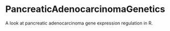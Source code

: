 # PancreaticAdenocarcinomaGenetics
A look at pancreatic adenocarcinoma gene expression regulation in R. 
